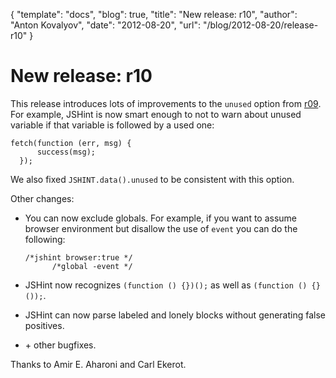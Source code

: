 {
  "template": "docs",
  "blog": true,
  "title": "New release: r10",
  "author": "Anton Kovalyov",
  "date": "2012-08-20",
  "url": "/blog/2012-08-20/release-r10"
}

# New release: r10

This release introduces lots of improvements to the `unused` option from
[r09](/blog/2012-08-05/release-r09/). For example, JSHint is now smart
enough to not to warn about unused variable if that variable is followed
by a used one:

    fetch(function (err, msg) {
          success(msg);
      });

We also fixed `JSHINT.data().unused` to be consistent with this option.

Other changes:

* You can now exclude globals. For example, if you want to assume browser
  environment but disallow the use of `event` you can do the following:

      /*jshint browser:true */
            /*global -event */

* JSHint now recognizes `(function () {})();` as well as
  `(function () {}());`.
* JSHint can now parse labeled and lonely blocks without generating
  false positives.
* \+ other bugfixes.

Thanks to Amir E. Aharoni and Carl Ekerot.

